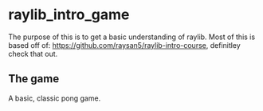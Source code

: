 # raylib_intro_game

The purpose of this is to get a basic understanding of raylib.
Most of this is based off of: https://github.com/raysan5/raylib-intro-course, definitley check that out.

## The game

A basic, classic pong game.
